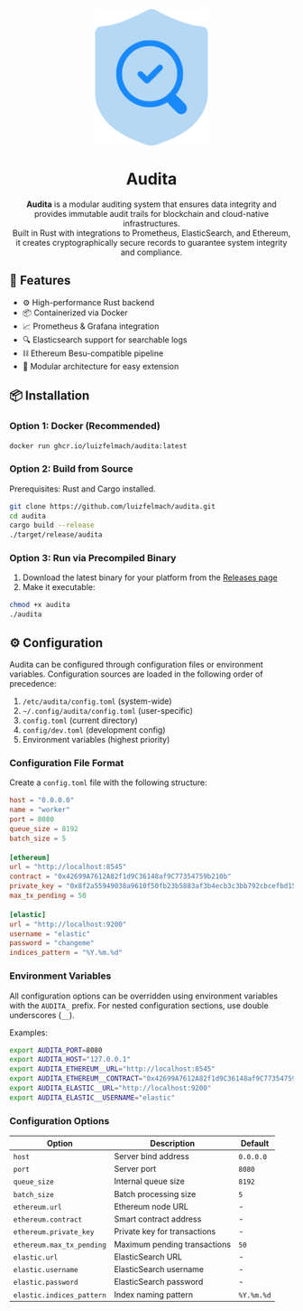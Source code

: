 <p align="center">
  <img src="assets/audita.svg" alt="Audita Logo" width="200"/>
</p>

<h1 align="center">Audita</h1>

<p align="center">
  <strong>Audita</strong> is a modular auditing system that ensures data integrity and provides immutable audit trails for blockchain and cloud-native infrastructures.<br>
  Built in Rust with integrations to Prometheus, ElasticSearch, and Ethereum, it creates cryptographically secure records to guarantee system integrity and compliance.
</p>


## 🚀 Features

- ⚙️ High-performance Rust backend
- 📦 Containerized via Docker
- 📈 Prometheus & Grafana integration
- 🔍 Elasticsearch support for searchable logs
- ⛓️ Ethereum Besu-compatible pipeline
- 🧩 Modular architecture for easy extension


## 📦 Installation

### Option 1: Docker (Recommended)
```bash
docker run ghcr.io/luizfelmach/audita:latest
```

### Option 2: Build from Source
Prerequisites: Rust and Cargo installed.

```bash
git clone https://github.com/luizfelmach/audita.git
cd audita
cargo build --release
./target/release/audita
```

### Option 3: Run via Precompiled Binary
1. Download the latest binary for your platform from the [Releases page](https://github.com/luizfelmach/audita/releases)
2. Make it executable:
```bash
chmod +x audita
./audita
```

## ⚙️ Configuration

Audita can be configured through configuration files or environment variables. Configuration sources are loaded in the following order of precedence:

1. `/etc/audita/config.toml` (system-wide)
2. `~/.config/audita/config.toml` (user-specific)
3. `config.toml` (current directory)
4. `config/dev.toml` (development config)
5. Environment variables (highest priority)

### Configuration File Format

Create a `config.toml` file with the following structure:

```toml
host = "0.0.0.0"
name = "worker"
port = 8080
queue_size = 8192
batch_size = 5

[ethereum]
url = "http://localhost:8545"
contract = "0x42699A7612A82f1d9C36148af9C77354759b210b"
private_key = "0x8f2a55949038a9610f50fb23b5883af3b4ecb3c3bb792cbcefbd1542c692be63"
max_tx_pending = 50

[elastic]
url = "http://localhost:9200"
username = "elastic"
password = "changeme"
indices_pattern = "%Y.%m.%d"
```

### Environment Variables

All configuration options can be overridden using environment variables with the `AUDITA_` prefix. For nested configuration sections, use double underscores (`__`).

Examples:
```bash
export AUDITA_PORT=8080
export AUDITA_HOST="127.0.0.1"
export AUDITA_ETHEREUM__URL="http://localhost:8545"
export AUDITA_ETHEREUM__CONTRACT="0x42699A7612A82f1d9C36148af9C77354759b210b"
export AUDITA_ELASTIC__URL="http://localhost:9200"
export AUDITA_ELASTIC__USERNAME="elastic"
```

### Configuration Options

| Option | Description | Default |
|--------|-------------|---------|
| `host` | Server bind address | `0.0.0.0` |
| `port` | Server port | `8080` |
| `queue_size` | Internal queue size | `8192` |
| `batch_size` | Batch processing size | `5` |
| `ethereum.url` | Ethereum node URL | - |
| `ethereum.contract` | Smart contract address | - |
| `ethereum.private_key` | Private key for transactions | - |
| `ethereum.max_tx_pending` | Maximum pending transactions | `50` |
| `elastic.url` | ElasticSearch URL | - |
| `elastic.username` | ElasticSearch username | - |
| `elastic.password` | ElasticSearch password | - |
| `elastic.indices_pattern` | Index naming pattern | `%Y.%m.%d` |
